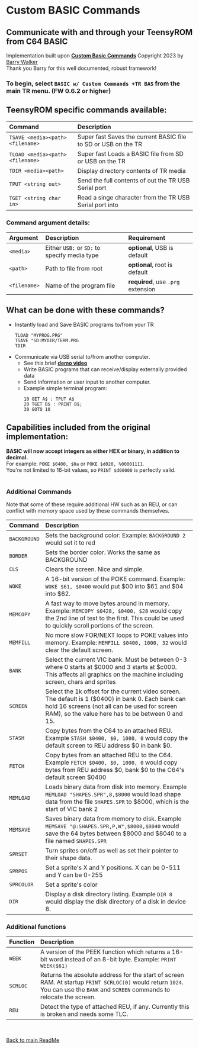 
# Custom BASIC Commands

## Communicate with and through your TeensyROM from C64 BASIC  

Implementation built upon **[Custom Basic Commands](https://github.com/barryw/CustomBasicCommands)** Copyright 2023 by [Barry Walker](https://github.com/barryw)
<BR>
Thank you Barry for this well documented, robust framework!

### To begin, select `BASIC w/ Custom Commands +TR BAS` from the main TR menu. (FW 0.6.2 or higher)

## TeensyROM specific commands available:
|Command|Description|
|:--|:--|
|`TSAVE <media><path><filename>`|Super fast Saves the current BASIC file to SD or USB on the TR|
|`TLOAD <media><path><filename>`|Super fast Loads a BASIC file from SD or USB on the TR|
|`TDIR <media><path>`|Display directory contents of TR media|
|`TPUT <string out>`|Send the full contents of <string out> out the TR USB Serial port|
|`TGET <string char in>`|Read a singe character from the TR USB Serial port into <string char in>|

### Command argument details:
|Argument|Description|Requirement|
|:--|:--|:--|
|`<media>`|Either `USB:` or `SD:` to specify media type|**optional**, USB is default|
|`<path>` |Path to file from root|**optional**, root is default|
|`<filename>`|Name of the program file|**required**, use `.prg` extension|


## What can be done with these commands?
* Instantly load and Save BASIC programs to/from your TR
  ```
  TLOAD "MYPROG.PRG"
  TSAVE "SD:MYDIR/TERM.PRG
  TDIR
  ```
* Communicate via USB serial to/from another computer.
  * See this brief [**demo video**](https://youtu.be/5qShZjLOG5s)
  * Write BASIC programs that can receive/display externally provided data
  * Send information or user input to another computer.
  * Example simple terminal program:
    ```
    10 GET A$ : TPUT A$
    20 TGET B$ : PRINT B$;
    30 GOTO 10
    ```

## Capabilities included from the original implementation:

**BASIC will now accept integers as either HEX or binary, in addition to decimal.** 
<BR>For example: `POKE $0400, $0a` or `POKE $d020, %00001111`. 
<BR>You're not limited to 16-bit values, so `PRINT $d00000` is perfectly valid.
<BR>
<BR>

### Additional Commands

Note that some of these require additional HW such as an REU, or can conflict with memory space used by these commands themselves.

|Command|Description|
|:--|:--|
|`BACKGROUND` |Sets the background color: Example: `BACKGROUND 2` would set it to red|
|`BORDER` |Sets the border color. Works the same as BACKGROUND|
|`CLS` |Clears the screen. Nice and simple.|
|`WOKE` |A 16-bit version of the POKE command. Example: `WOKE $61, $0400` would put $00 into $61 and $04 into $62.|
|`MEMCOPY` |A fast way to move bytes around in memory. Example: `MEMCOPY $0428, $0400, $28` would copy the 2nd line of text to the first. This could be used to quickly scroll portions of the screen.|
|`MEMFILL` |No more slow FOR/NEXT loops to POKE values into memory. Example: `MEMFILL $0400, 1000, 32` would clear the default screen.|
|`BANK` |Select the current VIC bank. Must be between 0-3 where 0 starts at $0000 and 3 starts at $c000. This affects all graphics on the machine including screen, chars and sprites|
|`SCREEN` |Select the 1k offset for the current video screen. The default is 1 ($0400) in bank 0. Each bank can hold 16 screens (not all can be used for screen RAM), so the value here has to be between 0 and 15.|
|`STASH` |Copy bytes from the C64 to an attached REU. Example `STASH $0400, $0, 1000, 0` would copy the default screen to REU address $0 in bank $0.|
|`FETCH` |Copy bytes from an attached REU to the C64. Example `FETCH $0400, $0, 1000, 0` would copy bytes from REU address $0, bank $0 to the C64's default screen $0400|
|`MEMLOAD` |Loads binary data from disk into memory. Example `MEMLOAD "SHAPES.SPR",8,$8000` would load shape data from the file `SHAPES.SPR` to $8000, which is the start of VIC bank 2|
|`MEMSAVE` |Saves binary data from memory to disk. Example `MEMSAVE "@:SHAPES.SPR,P,W",$8000,$8040` would save the 64 bytes between $8000 and $8040 to a file named `SHAPES.SPR`|
|`SPRSET` |Turn sprites on/off as well as set their pointer to their shape data.|
|`SPRPOS` |Set a sprite's X and Y positions. X can be 0-511 and Y can be 0-255|
|`SPRCOLOR` |Set a sprite's color|
|`DIR` |Display a disk directory listing. Example `DIR 8` would display the disk directory of a disk in device 8.|

### Additional functions
|Function|Description|
|:--|:--|
|`WEEK` |A version of the PEEK function which returns a 16-bit word instead of an 8-bit byte. Example: `PRINT WEEK($61)`|
|`SCRLOC` |Returns the absolute address for the start of screen RAM. At startup `PRINT SCRLOC(0)` would return `1024`. You can use the `BANK` and `SCREEN` commands to relocate the screen.|
|`REU` |Detect the type of attached REU, if any. Currently this is broken and needs some TLC.|

<br>

[Back to main ReadMe](/README.md)